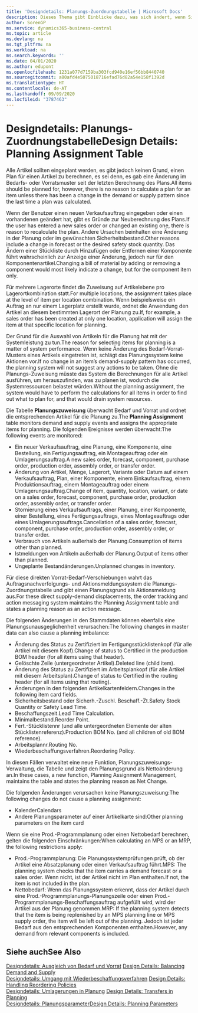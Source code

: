 ```yaml
---
title: 'Designdetails: Planungs-Zuordnungstabelle | Microsoft Docs'
description: Dieses Thema gibt Einblicke dazu, was sich ändert, wenn Sie einen Artikel für die Planung ändern.
author: SorenGP
ms.service: dynamics365-business-central
ms.topic: article
ms.devlang: na
ms.tgt_pltfrm: na
ms.workload: na
ms.search.keywords: ''
ms.date: 04/01/2020
ms.author: edupont
ms.openlocfilehash: 1231a077d7159ba303fcd940e16ef56bb8440740
ms.sourcegitcommit: a80afd4e5075018716efad76d82a54e158f1392d
ms.translationtype: HT
ms.contentlocale: de-AT
ms.lasthandoff: 09/09/2020
ms.locfileid: "3787463"
---
```

# <a name="design-details-planning-assignment-table"></a><span data-ttu-id="75f95-103">Designdetails: Planungs-Zuordnungstabelle</span><span class="sxs-lookup"><span data-stu-id="75f95-103">Design Details: Planning Assignment Table</span></span>
<span data-ttu-id="75f95-104">Alle Artikel sollten eingeplant werden, es gibt jedoch keinen Grund, einen Plan für einen Artikel zu berechnen, es sei denn, es gab eine Änderung im Bedarfs- oder Vorratsmuster seit der letzten Berechnung des Plans.</span><span class="sxs-lookup"><span data-stu-id="75f95-104">All items should be planned for, however, there is no reason to calculate a plan for an item unless there has been a change in the demand or supply pattern since the last time a plan was calculated.</span></span>  

<span data-ttu-id="75f95-105">Wenn der Benutzer einen neuen Verkaufsauftrag eingegeben oder einen vorhandenen geändert hat, gibt es Gründe zur Neuberechnung des Plans.</span><span class="sxs-lookup"><span data-stu-id="75f95-105">If the user has entered a new sales order or changed an existing one, there is reason to recalculate the plan.</span></span> <span data-ttu-id="75f95-106">Andere Ursachen beinhalten eine Änderung in der Planung oder im gewünschten Sicherheitsbestand.</span><span class="sxs-lookup"><span data-stu-id="75f95-106">Other reasons include a change in forecast or the desired safety stock quantity.</span></span> <span data-ttu-id="75f95-107">Das Ändern einer Stückliste durch Hinzufügen oder Entfernen einer Komponente führt wahrscheinlich zur Anzeige einer Änderung, jedoch nur für den Komponentenartikel.</span><span class="sxs-lookup"><span data-stu-id="75f95-107">Changing a bill of material by adding or removing a component would most likely indicate a change, but for the component item only.</span></span>  

<span data-ttu-id="75f95-108">Für mehrere Lagerorte findet die Zuweisung auf Artikelebene pro Lagerortkombination statt.</span><span class="sxs-lookup"><span data-stu-id="75f95-108">For multiple locations, the assignment takes place at the level of item per location combination.</span></span> <span data-ttu-id="75f95-109">Wenn beispielsweise ein Auftrag an nur einem Lagerplatz erstellt wurde, ordnet die Anwendung den Artikel an diesem bestimmten Lagerort der Planung zu.</span><span class="sxs-lookup"><span data-stu-id="75f95-109">If, for example, a sales order has been created at only one location, application will assign the item at that specific location for planning.</span></span>  

<span data-ttu-id="75f95-110">Der Grund für die Auswahl von Artikeln für die Planung hat mit der Systemleistung zu tun.</span><span class="sxs-lookup"><span data-stu-id="75f95-110">The reason for selecting items for planning is a matter of system performance.</span></span> <span data-ttu-id="75f95-111">Wenn keine Änderung des Bedarf-Vorrat-Musters eines Artikels eingetreten ist, schlägt das Planungssystem keine Aktionen vor.</span><span class="sxs-lookup"><span data-stu-id="75f95-111">If no change in an item’s demand-supply pattern has occurred, the planning system will not suggest any actions to be taken.</span></span> <span data-ttu-id="75f95-112">Ohne die Planungs-Zuweisung müsste das System die Berechnungen für alle Artikel ausführen, um herauszufinden, was zu planen ist, wodurch die Systemressourcen belastet würden.</span><span class="sxs-lookup"><span data-stu-id="75f95-112">Without the planning assignment, the system would have to perform the calculations for all items in order to find out what to plan for, and that would drain system resources.</span></span>  

<span data-ttu-id="75f95-113">Die Tabelle **Planungszuweisung** überwacht Bedarf und Vorrat und ordnet die entsprechenden Artikel für die Planung zu.</span><span class="sxs-lookup"><span data-stu-id="75f95-113">The **Planning Assignment** table monitors demand and supply events and assigns the appropriate items for planning.</span></span> <span data-ttu-id="75f95-114">Die folgenden Ereignisse werden überwacht:</span><span class="sxs-lookup"><span data-stu-id="75f95-114">The following events are monitored:</span></span>  

* <span data-ttu-id="75f95-115">Ein neuer Verkaufsauftrag, eine Planung, eine Komponente, eine Bestellung, ein Fertigungsauftrag, ein Montageauftrag oder ein Umlagerungsauftrag.</span><span class="sxs-lookup"><span data-stu-id="75f95-115">A new sales order, forecast, component, purchase order, production order, assembly order, or transfer order.</span></span>  
* <span data-ttu-id="75f95-116">Änderung von Artikel, Menge, Lagerort, Variante oder Datum auf einem Verkaufsauftrag, Plan, einer Komponente, einem Einkaufsauftrag, einem Produktionsauftrag, einem Montageauftrag oder einem Umlagerungsauftrag.</span><span class="sxs-lookup"><span data-stu-id="75f95-116">Change of item, quantity, location, variant, or date on a sales order, forecast, component, purchase order, production order, assembly order, or transfer order.</span></span>  
* <span data-ttu-id="75f95-117">Stornierung eines Verkaufsauftrags, einer Planung, einer Komponente, einer Bestellung, eines Fertigungsauftrags, eines Montageauftrags oder eines Umlagerungsauftrags.</span><span class="sxs-lookup"><span data-stu-id="75f95-117">Cancellation of a sales order, forecast, component, purchase order, production order, assembly order, or transfer order.</span></span>  
* <span data-ttu-id="75f95-118">Verbrauch von Artikeln außerhalb der Planung.</span><span class="sxs-lookup"><span data-stu-id="75f95-118">Consumption of items other than planned.</span></span>  
* <span data-ttu-id="75f95-119">Istmeldungen von Artikeln außerhalb der Planung.</span><span class="sxs-lookup"><span data-stu-id="75f95-119">Output of items other than planned.</span></span>  
* <span data-ttu-id="75f95-120">Ungeplante Bestandänderungen.</span><span class="sxs-lookup"><span data-stu-id="75f95-120">Unplanned changes in inventory.</span></span>  

<span data-ttu-id="75f95-121">Für diese direkten Vorrat-Bedarf-Verschiebungen wahrt das Auftragsnachverfolgungs- und Aktionsmeldungssystem die Planungs-Zuordnungstabelle und gibt einen Planungsgrund als Aktionsmeldung aus.</span><span class="sxs-lookup"><span data-stu-id="75f95-121">For these direct supply-demand displacements, the order tracking and action messaging system maintains the Planning Assignment table and states a planning reason as an action message.</span></span>  

<span data-ttu-id="75f95-122">Die folgenden Änderungen in den Stammdaten können ebenfalls eine Planungsunausgeglichenheit verursachen:</span><span class="sxs-lookup"><span data-stu-id="75f95-122">The following changes in master data can also cause a planning imbalance:</span></span>  

* <span data-ttu-id="75f95-123">Änderung des Status zu Zertifiziert im Fertigungsstücklistenkopf (für alle Artikel mit diesem Kopf).</span><span class="sxs-lookup"><span data-stu-id="75f95-123">Change of status to Certified in the production BOM header (for all items using that header).</span></span>  
* <span data-ttu-id="75f95-124">Gelöschte Zeile (untergeordneter Artikel).</span><span class="sxs-lookup"><span data-stu-id="75f95-124">Deleted line (child item).</span></span>  
* <span data-ttu-id="75f95-125">Änderung des Status zu Zertifiziert im Arbeitsplankopf (für alle Artikel mit diesem Arbeitsplan).</span><span class="sxs-lookup"><span data-stu-id="75f95-125">Change of status to Certified in the routing header (for all items using that routing).</span></span>  
* <span data-ttu-id="75f95-126">Änderungen in den folgenden Artikelkartenfeldern.</span><span class="sxs-lookup"><span data-stu-id="75f95-126">Changes in the following item card fields.</span></span>  
* <span data-ttu-id="75f95-127">Sicherheitsbestand oder Sicherh.-Zuschl. Beschaff.-Zt.</span><span class="sxs-lookup"><span data-stu-id="75f95-127">Safety Stock Quantity or Safety Lead Time.</span></span>  
* <span data-ttu-id="75f95-128">Beschaffungszeit.</span><span class="sxs-lookup"><span data-stu-id="75f95-128">Lead Time Calculation.</span></span>  
* <span data-ttu-id="75f95-129">Minimalbestand.</span><span class="sxs-lookup"><span data-stu-id="75f95-129">Reorder Point.</span></span>  
* <span data-ttu-id="75f95-130">Fert.-Stücklistennr (und alle untergeordneten Elemente der alten Stücklistenreferenz).</span><span class="sxs-lookup"><span data-stu-id="75f95-130">Production BOM No. (and all children of old BOM reference).</span></span>  
* <span data-ttu-id="75f95-131">Arbeitsplannr.</span><span class="sxs-lookup"><span data-stu-id="75f95-131">Routing No.</span></span>  
* <span data-ttu-id="75f95-132">Wiederbeschaffungsverfahren.</span><span class="sxs-lookup"><span data-stu-id="75f95-132">Reordering Policy.</span></span>  

<span data-ttu-id="75f95-133">In diesen Fällen verwaltet eine neue Funktion, Planungszuweisungs-Verwaltung, die Tabelle und zeigt den Planungsgrund als Nettoänderung an.</span><span class="sxs-lookup"><span data-stu-id="75f95-133">In these cases, a new function, Planning Assignment Management, maintains the table and states the planning reason as Net Change.</span></span>  

<span data-ttu-id="75f95-134">Die folgenden Änderungen verursachen keine Planungszuweisung:</span><span class="sxs-lookup"><span data-stu-id="75f95-134">The following changes do not cause a planning assignment:</span></span>  

* <span data-ttu-id="75f95-135">Kalender</span><span class="sxs-lookup"><span data-stu-id="75f95-135">Calendars</span></span>  
* <span data-ttu-id="75f95-136">Andere Planungsparameter auf einer Artikelkarte sind:</span><span class="sxs-lookup"><span data-stu-id="75f95-136">Other planning parameters on the item card</span></span>  

<span data-ttu-id="75f95-137">Wenn sie eine Prod.-Programmplanung oder einen Nettobedarf berechnen, gelten die folgenden Einschränkungen:</span><span class="sxs-lookup"><span data-stu-id="75f95-137">When calculating an MPS or an MRP, the following restrictions apply:</span></span>  

* <span data-ttu-id="75f95-138">Prod.-Programmplanung: Die Planungssystemprüfungen prüft, ob der Artikel eine Absatzplanung oder einen Verkaufsauftrag führt.</span><span class="sxs-lookup"><span data-stu-id="75f95-138">MPS: The planning system checks that the item carries a demand forecast or a sales order.</span></span> <span data-ttu-id="75f95-139">Wenn nicht, ist der Artikel nicht im Plan enthalten.</span><span class="sxs-lookup"><span data-stu-id="75f95-139">If not, the item is not included in the plan.</span></span>  
* <span data-ttu-id="75f95-140">Nettobedarf: Wenn das Planungssystem erkennt, dass der Artikel durch eine Prod.-Programmplanungs-Planungszeile oder einen Prod.-Programmplanungs-Beschaffungsauftrag aufgefüllt wird, wird der Artikel aus der Planung genommen.</span><span class="sxs-lookup"><span data-stu-id="75f95-140">MRP: If the planning system detects that the item is being replenished by an MPS planning line or MPS supply order, the item will be left out of the planning.</span></span> <span data-ttu-id="75f95-141">Jedoch ist jeder Bedarf aus den entsprechenden Komponenten enthalten.</span><span class="sxs-lookup"><span data-stu-id="75f95-141">However, any demand from relevant components is included.</span></span>  

## <a name="see-also"></a><span data-ttu-id="75f95-142">Siehe auch</span><span class="sxs-lookup"><span data-stu-id="75f95-142">See Also</span></span>  
<span data-ttu-id="75f95-143">[Designdetails: Ausgleich von Bedarf und Vorrat](design-details-balancing-demand-and-supply.md) </span><span class="sxs-lookup"><span data-stu-id="75f95-143">[Design Details: Balancing Demand and Supply](design-details-balancing-demand-and-supply.md) </span></span>  
<span data-ttu-id="75f95-144">[Designdetails: Umgang mit Wiederbeschaffungsverfahren](design-details-handling-reordering-policies.md) </span><span class="sxs-lookup"><span data-stu-id="75f95-144">[Design Details: Handling Reordering Policies](design-details-handling-reordering-policies.md) </span></span>  
<span data-ttu-id="75f95-145">[Designdetails: Umlagerungen in Planung](design-details-transfers-in-planning.md) </span><span class="sxs-lookup"><span data-stu-id="75f95-145">[Design Details: Transfers in Planning](design-details-transfers-in-planning.md) </span></span>  
[<span data-ttu-id="75f95-146">Designdetails: Planungsparameter</span><span class="sxs-lookup"><span data-stu-id="75f95-146">Design Details: Planning Parameters</span></span>](design-details-planning-parameters.md)  
